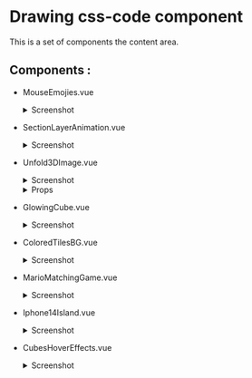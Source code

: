 # Drawing css-code component

This is a set of components  the content area.

## Components :
- MouseEmojies.vue
    <details>
    <summary>Screenshot</summary>
    <img src="https://github.com/Constantine-Ka/Constantine-Ka.github.io/blob/master/screenshots/Drawing/Screenshot_25.png">
    </details>  

- SectionLayerAnimation.vue
    <details>
    <summary>Screenshot</summary>
    <img src="https://github.com/Constantine-Ka/Constantine-Ka.github.io/blob/master/screenshots/Drawing/Screenshot_1.png">
    <hr>
    <img src="https://github.com/Constantine-Ka/Constantine-Ka.github.io/blob/master/screenshots/Drawing/Screenshot_1-1.png">
    </details>  

- Unfold3DImage.vue
    <details>
    <summary>Screenshot</summary>
    <img src="https://github.com/Constantine-Ka/Constantine-Ka.github.io/blob/master/screenshots/Drawing/Screenshot_2.png">
    </details>
    <details>
      <summary>Props</summary>
        <pre>
        imgUrl <b>string</b>
        </pre>
    </details> 

- GlowingCube.vue
    <details>
    <summary>Screenshot</summary>
    <img src="https://github.com/Constantine-Ka/Constantine-Ka.github.io/blob/master/screenshots/Drawing/Screenshot_3.png">
    </details>

- ColoredTilesBG.vue
    <details>
    <summary>Screenshot</summary>
    <img src="https://github.com/Constantine-Ka/Constantine-Ka.github.io/blob/master/screenshots/Drawing/Screenshot_4.png">
    </details>

- MarioMatchingGame.vue
    <details>
    <summary>Screenshot</summary>
    <img src="https://github.com/Constantine-Ka/Constantine-Ka.github.io/blob/master/screenshots/Drawing/Screenshot_5.png">
    </details>
- Iphone14Island.vue
    <details>
    <summary>Screenshot</summary>
    <img src="https://github.com/Constantine-Ka/Constantine-Ka.github.io/blob/master/screenshots/Drawing/Screenshot_6.png">
    </details>
- CubesHoverEffects.vue
    <details>
    <summary>Screenshot</summary>
    <img src="https://github.com/Constantine-Ka/Constantine-Ka.github.io/blob/master/screenshots/Drawing/Screenshot_7.png">
    </details>
